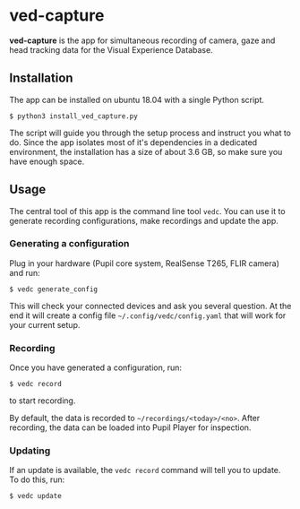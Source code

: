 # ved-capture

**ved-capture** is the app for simultaneous recording of camera, gaze and head
 tracking data for the Visual Experience Database.
 
## Installation

The app can be installed on ubuntu 18.04 with a single Python script. 

    $ python3 install_ved_capture.py
    
The script will guide you through the setup process and instruct you what to 
 do. Since the app isolates most of it's dependencies in a dedicated
 environment, the installation has a size of about 3.6 GB, so make sure you 
 have enough space.
 
## Usage

The central tool of this app is the command line tool `vedc`. You can use it
 to generate recording configurations, make recordings and update the app.
 
### Generating a configuration

Plug in your hardware (Pupil core system, RealSense T265, FLIR camera) and run:

    $ vedc generate_config
    
This will check your connected devices and ask you several question. At
 the end it will create a config file `~/.config/vedc/config.yaml` that will
 work for your current setup.

### Recording

Once you have generated a configuration, run:

    $ vedc record
    
to start recording. 

By default, the data is recorded to `~/recordings/<today>/<no>`. After 
 recording, the data can be loaded into Pupil Player for inspection.
  
### Updating

If an update is available, the `vedc record` command will tell you to update. 
 To do this, run:
 
    $ vedc update
